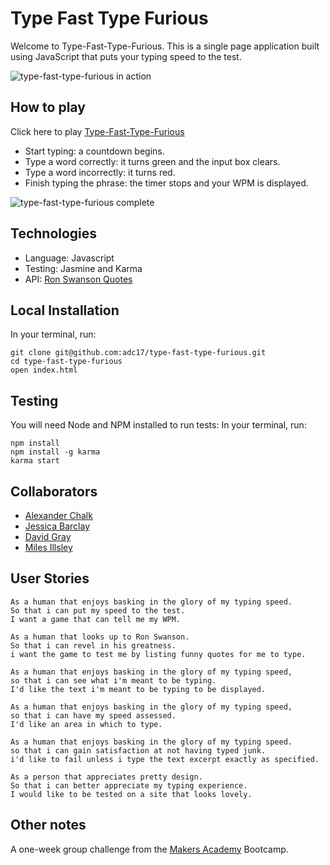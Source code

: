 # Type Fast Type Furious

Welcome to Type-Fast-Type-Furious. This is a single page application built using JavaScript that puts your typing speed to the test.

![type-fast-type-furious in action](http://i.imgur.com/LSlXWYR.png)

## How to play
Click here to play [Type-Fast-Type-Furious](https://adc17.github.io/type-fast-type-furious/)

* Start typing: a countdown begins.
* Type a word correctly: it turns green and the input box clears.
* Type a word incorrectly: it turns red.
* Finish typing the phrase: the timer stops and your WPM is displayed.

![type-fast-type-furious complete](http://i.imgur.com/dC2dkms.png)

## Technologies
* Language: Javascript
* Testing: Jasmine and Karma
* API: [Ron Swanson Quotes](http://ron-swanson-quotes.herokuapp.com/v2/quotes)

## Local Installation
In your terminal, run:

`git clone git@github.com:adc17/type-fast-type-furious.git`<br>
`cd type-fast-type-furious`<br>
`open index.html`

## Testing
You will need Node and NPM installed to run tests:
In your terminal, run:

`npm install`<br>
`npm install -g karma`<br>
`karma start`

## Collaborators
* [Alexander Chalk](https://github.com/adc17)
* [Jessica Barclay](https://github.com/JessicaBarclay)
* [David Gray](https://github.com/DSeanGray)
* [Miles Illsley](https://github.com/milesillsley)

## User Stories

```
As a human that enjoys basking in the glory of my typing speed.
So that i can put my speed to the test.
I want a game that can tell me my WPM.
```
```
As a human that looks up to Ron Swanson.
So that i can revel in his greatness.
i want the game to test me by listing funny quotes for me to type.
```
```
As a human that enjoys basking in the glory of my typing speed,
so that i can see what i'm meant to be typing.
I'd like the text i'm meant to be typing to be displayed.
```
```
As a human that enjoys basking in the glory of my typing speed,
so that i can have my speed assessed.
I'd like an area in which to type.
```
```
As a human that enjoys basking in the glory of my typing speed.
so that i can gain satisfaction at not having typed junk.
i'd like to fail unless i type the text excerpt exactly as specified.
```
```
As a person that appreciates pretty design.
So that i can better appreciate my typing experience.
I would like to be tested on a site that looks lovely.
```
## Other notes

A one-week group challenge from the [Makers Academy](http://www.makersacademy.com) Bootcamp.
